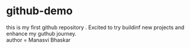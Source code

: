 # github-demo
this is my first github repository . 
Excited to try buildinf new projects and enhance my guthub journey.
<br>
author = Manasvi Bhaskar

